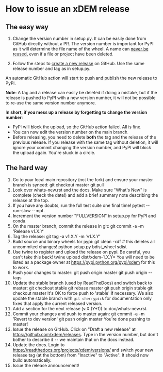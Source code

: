 # How to issue an xDEM release

## The easy way

1. Change the version number in setup.py. It can be easily done from GitHub directly without a PR. The version number is important for PyPI as it will determine the file name of the wheel. A name can [never be reused](https://pypi.org/help/#file-name-reuse), even if a file or project have been deleted.

2. Follow the steps to [create a new release](https://docs.github.com/en/repositories/releasing-projects-on-github/managing-releases-in-a-repository) on GitHub.
Use the same release number and tag as in setup.py.

An automatic GitHub action will start to push and publish the new release to PyPI.

**Note**: A tag and a release can easily be deleted if doing a mistake, but if the release is pushed to PyPI with a new version number, it will not be possible to re-use the same version number anymore.

**In short, if you mess up a release by forgetting to change the version number**:

- PyPI will block the upload, so the GitHub action failed. All is fine.
- You can now edit the version number on the main branch.
- Before releasing, you need to delete **both** the tag and the release of the previous release. If you release with the same tag without deletion, it will ignore your commit changing the version number, and PyPI will block the upload again. You're stuck in a circle. 

## The hard way

 1. Go to your local main repository (not the fork) and ensure your master branch is synced:
       git checkout master
       git pull
 2. Look over whats-new.rst and the docs. Make sure "What's New" is complete
    (check the date!) and add a brief summary note describing the release at the
    top.
 3. If you have any doubts, run the full test suite one final time!
      pytest --run-slow --mpl .
 4. Increment the version number "FULLVERSION" in setup.py for PyPI and conda.
 5. On the master branch, commit the release in git:
      git commit -a -m 'Release v1.X.Y'
 6. Tag the release:
      git tag -a v1.X.Y -m 'v1.X.Y'
 7. Build source and binary wheels for pypi:
      git clean -xdf  # this deletes all uncommited changes!
      python setup.py bdist_wheel sdist
 8. Use twine to register and upload the release on pypi. Be careful, you can't
    take this back!
      twine upload dist/xdem-1.X.Y*
    You will need to be listed as a package owner at
    https://pypi.python.org/pypi/xdem for this to work.
 9. Push your changes to master:
      git push origin master
      git push origin --tags
 10. Update the stable branch (used by ReadTheDocs) and switch back to master:
       git checkout stable
       git rebase master
       git push origin stable
       git checkout master
     It's OK to force push to 'stable' if necessary.
     We also update the stable branch with `git cherrypick` for documentation
     only fixes that apply the current released version.
 11. Add a section for the next release (v.X.(Y+1)) to doc/whats-new.rst.
 12. Commit your changes and push to master again:
       git commit -a -m 'Revert to dev version'
       git push origin master
     You're done pushing to master!
 13. Issue the release on GitHub. Click on "Draft a new release" at
     https://github.com/xdem/releases. Type in the version number, but
     don't bother to describe it -- we maintain that on the docs instead.
 14. Update the docs. Login to https://readthedocs.org/projects/xdem/versions/
     and switch your new release tag (at the bottom) from "Inactive" to "Active".
     It should now build automatically.
 15. Issue the release announcement!
